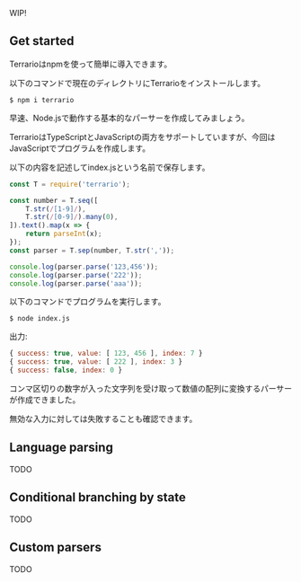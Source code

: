 WIP!

## Get started

Terrarioはnpmを使って簡単に導入できます。

以下のコマンドで現在のディレクトリにTerrarioをインストールします。
```
$ npm i terrario
```

早速、Node.jsで動作する基本的なパーサーを作成してみましょう。

TerrarioはTypeScriptとJavaScriptの両方をサポートしていますが、今回はJavaScriptでプログラムを作成します。

以下の内容を記述してindex.jsという名前で保存します。
```js
const T = require('terrario');

const number = T.seq([
	T.str(/[1-9]/),
	T.str(/[0-9]/).many(0),
]).text().map(x => {
	return parseInt(x);
});
const parser = T.sep(number, T.str(','));

console.log(parser.parse('123,456'));
console.log(parser.parse('222'));
console.log(parser.parse('aaa'));
```

以下のコマンドでプログラムを実行します。
```
$ node index.js
```

出力:
```js
{ success: true, value: [ 123, 456 ], index: 7 }
{ success: true, value: [ 222 ], index: 3 }
{ success: false, index: 0 }
```

コンマ区切りの数字が入った文字列を受け取って数値の配列に変換するパーサーが作成できました。

無効な入力に対しては失敗することも確認できます。

## Language parsing
TODO

## Conditional branching by state
TODO

## Custom parsers
TODO
